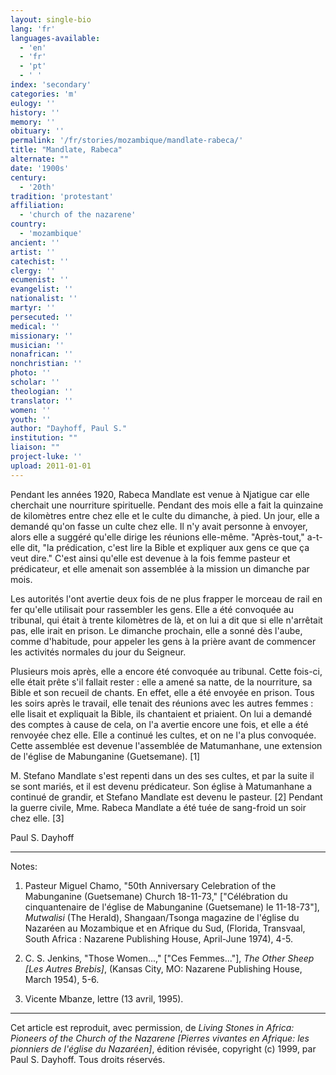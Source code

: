 ```yaml
---
layout: single-bio
lang: 'fr'
languages-available:
  - 'en'
  - 'fr'
  - 'pt'
  - ' '
index: 'secondary'
categories: 'm'
eulogy: ''
history: ''
memory: ''
obituary: ''
permalink: '/fr/stories/mozambique/mandlate-rabeca/'
title: "Mandlate, Rabeca"
alternate: ""
date: '1900s'
century:
  - '20th'
tradition: 'protestant'
affiliation:
  - 'church of the nazarene'
country:
  - 'mozambique'
ancient: ''
artist: ''
catechist: ''
clergy: ''
ecumenist: ''
evangelist: ''
nationalist: ''
martyr: ''
persecuted: ''
medical: ''
missionary: ''
musician: ''
nonafrican: ''
nonchristian: ''
photo: ''
scholar: ''
theologian: ''
translator: ''
women: ''
youth: ''
author: "Dayhoff, Paul S."
institution: ""
liaison: ""
project-luke: ''
upload: 2011-01-01
---
```




Pendant les années 1920, Rabeca Mandlate est venue à Njatigue car elle cherchait une nourriture spirituelle. Pendant des mois elle a fait la quinzaine de kilomètres entre chez elle et le culte du dimanche, à pied. Un jour, elle a demandé qu'on fasse un culte chez elle. Il n'y avait personne à envoyer, alors elle a suggéré qu'elle dirige les réunions elle-même. "Après-tout," a-t-elle dit, "la prédication, c'est lire la Bible et expliquer aux gens ce que ça veut dire." C'est ainsi qu'elle est devenue à la fois femme pasteur et prédicateur, et elle amenait son assemblée à la mission un dimanche par mois.

Les autorités l'ont avertie deux fois de ne plus frapper le morceau de rail en fer qu'elle utilisait pour rassembler les gens. Elle a été convoquée au tribunal, qui était à trente kilomètres de là, et on lui a dit que si elle n'arrêtait pas, elle irait en prison. Le dimanche prochain, elle a sonné dès l'aube, comme d'habitude, pour appeler les gens à la prière avant de commencer les activités normales du jour du Seigneur.

Plusieurs mois après, elle a encore été convoquée au tribunal. Cette fois-ci, elle était prête s'il fallait rester : elle a amené sa natte, de la nourriture, sa Bible et son recueil de chants. En effet, elle a été envoyée en prison. Tous les soirs après le travail, elle tenait des réunions avec les autres femmes : elle lisait et expliquait la Bible, ils chantaient et priaient. On lui a demandé des comptes à cause de cela, on l'a avertie encore une fois, et elle a été renvoyée chez elle. Elle a continué les cultes, et on ne l'a plus convoquée. Cette assemblée est devenue l'assemblée de Matumanhane, une extension de l'église de Mabunganine (Guetsemane). [1]

M. Stefano Mandlate s'est repenti dans un des ses cultes, et par la suite il se sont mariés, et il est devenu prédicateur. Son église à Matumanhane a continué de grandir, et Stefano Mandlate est devenu le pasteur. [2] Pendant la guerre civile, Mme. Rabeca Mandlate a été tuée de sang-froid un soir chez elle. [3]

Paul S. Dayhoff

---

Notes:

1. Pasteur Miguel Chamo, "50th Anniversary Celebration of the Mabunganine (Guetsemane) Church 18-11-73," ["Célébration du cinquantenaire de l'église de Mabunganine (Guetsemane) le 11-18-73"], *Mutwalisi* (The Herald), Shangaan/Tsonga magazine de l'église du Nazaréen au Mozambique et en Afrique du Sud, (Florida, Transvaal, South Africa : Nazarene Publishing House, April-June 1974), 4-5.

2. C. S. Jenkins, "Those Women...," ["Ces Femmes..."], *The Other Sheep [Les Autres Brebis]*, (Kansas City, MO: Nazarene Publishing House, March 1954), 5-6.

3. Vicente Mbanze, lettre (13 avril, 1995).

---

Cet article est reproduit, avec permission, de *Living Stones in Africa: Pioneers of the Church of the Nazarene [Pierres vivantes en Afrique: les pionniers de l'église du Nazaréen]*, édition révisée, copyright (c) 1999, par Paul S. Dayhoff. Tous droits réservés.